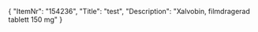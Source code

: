 {
  "ItemNr": "154236",
  "Title": "test",
  "Description": "Xalvobin, filmdragerad tablett 150 mg"
}